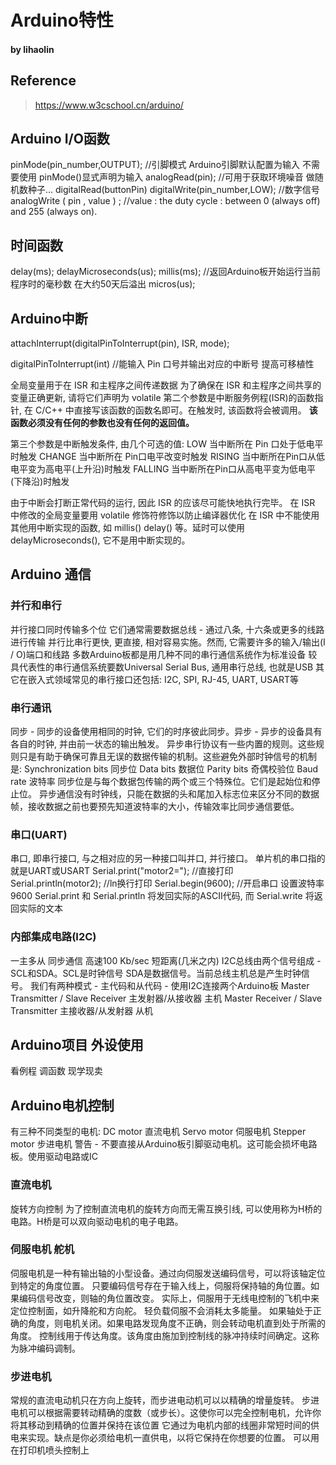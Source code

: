 # Arduino特性

####  by lihaolin

## Reference
>
> <https://www.w3cschool.cn/arduino/>

## Arduino I/O函数

pinMode(pin_number,OUTPUT); //引脚模式 Arduino引脚默认配置为输入  不需要使用 pinMode()显式声明为输入
analogRead(pin); //可用于获取环境噪音  做随机数种子...
digitalRead(buttonPin)
digitalWrite(pin_number,LOW); //数字信号
analogWrite ( pin , value ) ;  //value : the duty cycle : between 0 (always off) and 255 (always on).

## 时间函数

delay(ms);
delayMicroseconds(us);
millis(ms); //返回Arduino板开始运行当前程序时的毫秒数  在大约50天后溢出
micros(us);

## Arduino中断

attachInterrupt(digitalPinToInterrupt(pin), ISR, mode);

digitalPinToInterrupt(int) //能输入 Pin 口号并输出对应的中断号  提高可移植性

全局变量用于在 ISR 和主程序之间传递数据  为了确保在 ISR 和主程序之间共享的变量正确更新, 请将它们声明为 volatile
第二个参数是中断服务例程(ISR)的函数指针, 在 C/C++ 中直接写该函数的函数名即可。在触发时, 该函数将会被调用。 **该函数必须没有任何的参数也没有任何的返回值。**

第三个参数是中断触发条件, 由几个可选的值:
LOW 当中断所在 Pin 口处于低电平时触发
CHANGE 当中断所在 Pin口电平改变时触发
RISING 当中断所在Pin口从低电平变为高电平(上升沿)时触发
FALLING 当中断所在Pin口从高电平变为低电平(下降沿)时触发

由于中断会打断正常代码的运行, 因此 ISR 的应该尽可能快地执行完毕。
在 ISR 中修改的全局变量要用 volatile 修饰符修饰以防止编译器优化
在 ISR 中不能使用其他用中断实现的函数, 如 millis() delay() 等。延时可以使用  delayMicroseconds(), 它不是用中断实现的。

## Arduino 通信

### 并行和串行

并行接口同时传输多个位  它们通常需要数据总线 - 通过八条, 十六条或更多的线路进行传输
并行比串行更快, 更直接, 相对容易实施。然而, 它需要许多的输入/输出(I / O)端口和线路
多数Arduino板都是用几种不同的串行通信系统作为标准设备
较具代表性的串行通信系统要数Universal Serial Bus, 通用串行总线, 也就是USB
其它在嵌入式领域常见的串行接口还包括: I2C, SPI, RJ-45, UART, USART等

### 串行通讯

同步 - 同步的设备使用相同的时钟, 它们的时序彼此同步。异步 - 异步的设备具有各自的时钟, 并由前一状态的输出触发。
异步串行协议有一些内置的规则。这些规则只是有助于确保可靠且无误的数据传输的机制。这些避免外部时钟信号的机制是:
Synchronization bits 同步位  Data bits 数据位  Parity bits 奇偶校验位  Baud rate 波特率
同步位是与每个数据包传输的两个或三个特殊位。它们是起始位和停止位。
异步通信没有时钟线，只能在数据的头和尾加入标志位来区分不同的数据帧，接收数据之前也要预先知道波特率的大小，传输效率比同步通信要低。

### 串口(UART)

串口, 即串行接口, 与之相对应的另一种接口叫并口, 并行接口。
单片机的串口指的就是UART或USART
Serial.print("motor2="); //直接打印
Serial.println(motor2); //ln换行打印
Serial.begin(9600); //开启串口  设置波特率9600
Serial.print 和 Serial.println 将发回实际的ASCII代码, 而 Serial.write 将返回实际的文本

### 内部集成电路(I2C)

一主多从   同步通信   高速100 Kb/sec   短距离(几米之内)
I2C总线由两个信号组成 - SCL和SDA。SCL是时钟信号 SDA是数据信号。当前总线主机总是产生时钟信号。
我们有两种模式 - 主代码和从代码 - 使用I2C连接两个Arduino板
Master Transmitter / Slave Receiver 主发射器/从接收器  主机
Master Receiver / Slave Transmitter 主接收器/从发射器  从机

## Arduino项目 外设使用

看例程  调函数  现学现卖

## Arduino电机控制

有三种不同类型的电机: DC motor 直流电机 Servo motor 伺服电机 Stepper motor 步进电机
警告 - 不要直接从Arduino板引脚驱动电机。这可能会损坏电路板。使用驱动电路或IC

### 直流电机

旋转方向控制  为了控制直流电机的旋转方向而无需互换引线, 可以使用称为H桥的电路。H桥是可以双向驱动电机的电子电路。

### 伺服电机 舵机

伺服电机是一种有输出轴的小型设备。通过向伺服发送编码信号，可以将该轴定位到特定的角度位置。
只要编码信号存在于输入线上，伺服将保持轴的角位置。如果编码信号改变，则轴的角位置改变。
实际上，伺服用于无线电控制的飞机中来定位控制面，如升降舵和方向舵。
轻负载伺服不会消耗太多能量。
如果轴处于正确的角度，则电机关闭。如果电路发现角度不正确，则会转动电机直到处于所需的角度。
控制线用于传达角度。该角度由施加到控制线的脉冲持续时间确定。这称为脉冲编码调制。

### 步进电机

常规的直流电动机只在方向上旋转，而步进电动机可以以精确的增量旋转。
步进电机可以根据需要转动精确的度数（或步长）。这使你可以完全控制电机，允许你将其移动到精确的位置并保持在该位置
它通过为电机内部的线圈非常短时间的供电来实现。缺点是你必须给电机一直供电，以将它保持在你想要的位置。
可以用在打印机喷头控制上
